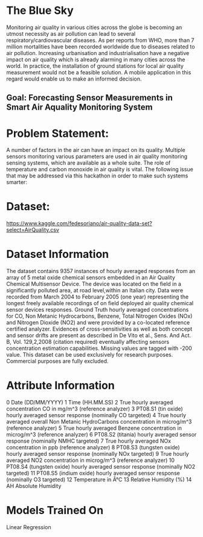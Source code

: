 # The Blue Sky
Monitoring air quality in various cities across the globe is becoming an utmost necessity as air pollution can lead to several respiratory/cardiovascular diseases. As per reports from WHO, more than 7 million mortalities have been recorded worldwide due to diseases related to air pollution. Increasing urbanisation and industrialisation have a negative impact on air quality which is already alarming in many cities across the world. In practice, the installation of ground stations for local air quality measurement would not be a feasible solution. A mobile application in this regard would enable us to make an informed decision.
<h2><b>Goal</b>: Forecasting Sensor Measurements in Smart Air Aquality Monitoring System</h2>

# Problem Statement: 

A number of factors in the air can have an impact on its quality. Multiple sensors monitoring various parameters are used in air quality monitoring sensing systems, which are available as a whole suite. The role of temperature  and carbon monoxide in air quality is vital. The following issue that may be addressed via this hackathon in order to make such systems smarter:
# Dataset:
https://www.kaggle.com/fedesoriano/air-quality-data-set?select=AirQuality.csv
# Dataset Information
The dataset contains 9357 instances of hourly averaged responses from an array of 5 metal oxide chemical sensors embedded in an Air Quality Chemical Multisensor Device. The device was located on the field in a significantly polluted area, at road level,within an Italian city. Data were recorded from March 2004 to February 2005 (one year) representing the longest freely available recordings of on field deployed air quality chemical sensor devices responses. Ground Truth hourly averaged concentrations for CO, Non Metanic Hydrocarbons, Benzene, Total Nitrogen Oxides (NOx) and Nitrogen Dioxide (NO2) and were provided by a co-located reference certified analyzer. Evidences of cross-sensitivities as well as both concept and sensor drifts are present as described in De Vito et al., Sens. And Act. B, Vol. 129,2,2008 (citation required) eventually affecting sensors concentration estimation capabilities. Missing values are tagged with -200 value.
This dataset can be used exclusively for research purposes. Commercial purposes are fully excluded.
# Attribute Information
0 Date (DD/MM/YYYY)
1 Time (HH.MM.SS)
2 True hourly averaged concentration CO in mg/m^3 (reference analyzer)
3 PT08.S1 (tin oxide) hourly averaged sensor response (nominally CO targeted)
4 True hourly averaged overall Non Metanic HydroCarbons concentration in microg/m^3 (reference analyzer)
5 True hourly averaged Benzene concentration in microg/m^3 (reference analyzer)
6 PT08.S2 (titania) hourly averaged sensor response (nominally NMHC targeted)
7 True hourly averaged NOx concentration in ppb (reference analyzer)
8 PT08.S3 (tungsten oxide) hourly averaged sensor response (nominally NOx targeted)
9 True hourly averaged NO2 concentration in microg/m^3 (reference analyzer)
10 PT08.S4 (tungsten oxide) hourly averaged sensor response (nominally NO2 targeted)
11 PT08.S5 (indium oxide) hourly averaged sensor response (nominally O3 targeted)
12 Temperature in Â°C
13 Relative Humidity (%)
14 AH Absolute Humidity
# Models Trained On
Linear Regression
